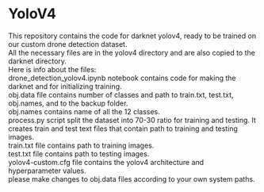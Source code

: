 # YoloV4
This repository contains the code for darknet yolov4, ready to be trained on our custom drone detection dataset.  
All the necessary files are in the yolov4 directory and are also copied to the darknet directory.  
Here is info about the files:  
drone_detection_yolov4.ipynb notebook contains code for making the darknet and for initializing training.  
obj.data file contains number of classes and path to train.txt, test.txt, obj.names, and to the backup folder.   
obj.names contains name of all the 12 classes.  
process.py script split the dataset into 70-30 ratio for training and testing. It creates train and test text files that contain path to training and testing images.  
train.txt file contains path to training images.  
test.txt file contains path to testing images.  
yolov4-custom.cfg file contains the yolov4 architecture and hyperparameter values.  
please make changes to obj.data files according to your own system paths.


